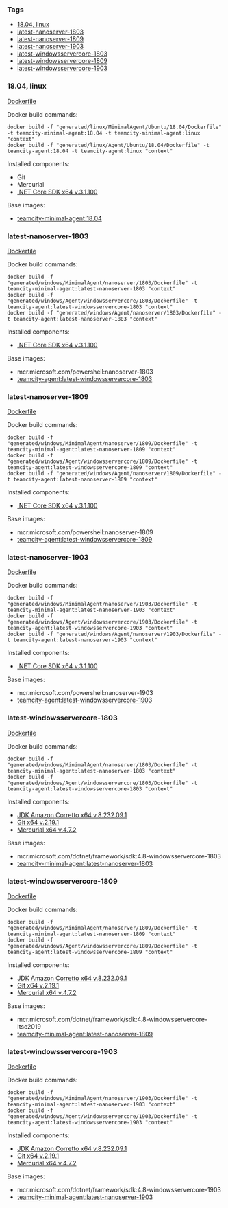 ### Tags
- [18.04, linux](#1804-linux)
- [latest-nanoserver-1803](#latest-nanoserver-1803)
- [latest-nanoserver-1809](#latest-nanoserver-1809)
- [latest-nanoserver-1903](#latest-nanoserver-1903)
- [latest-windowsservercore-1803](#latest-windowsservercore-1803)
- [latest-windowsservercore-1809](#latest-windowsservercore-1809)
- [latest-windowsservercore-1903](#latest-windowsservercore-1903)

### 18.04, linux

[Dockerfile](linux/Agent/Ubuntu/18.04/Dockerfile)

Docker build commands:
```
docker build -f "generated/linux/MinimalAgent/Ubuntu/18.04/Dockerfile" -t teamcity-minimal-agent:18.04 -t teamcity-minimal-agent:linux "context"
docker build -f "generated/linux/Agent/Ubuntu/18.04/Dockerfile" -t teamcity-agent:18.04 -t teamcity-agent:linux "context"
```

Installed components:
- Git
- Mercurial
- [.NET Core SDK x64 v.3.1.100](https://dotnetcli.blob.core.windows.net/dotnet/Sdk/3.1.100/dotnet-sdk-3.1.100-linux-x64.tar.gz)

Base images:
- [teamcity-minimal-agent:18.04](teamcity-agent.md#1804-linux)

### latest-nanoserver-1803

[Dockerfile](windows/Agent/nanoserver/1803/Dockerfile)

Docker build commands:
```
docker build -f "generated/windows/MinimalAgent/nanoserver/1803/Dockerfile" -t teamcity-minimal-agent:latest-nanoserver-1803 "context"
docker build -f "generated/windows/Agent/windowsservercore/1803/Dockerfile" -t teamcity-agent:latest-windowsservercore-1803 "context"
docker build -f "generated/windows/Agent/nanoserver/1803/Dockerfile" -t teamcity-agent:latest-nanoserver-1803 "context"
```

Installed components:
- [.NET Core SDK x64 v.3.1.100](https://dotnetcli.blob.core.windows.net/dotnet/Sdk/3.1.100/dotnet-sdk-3.1.100-win-x64.zip)

Base images:
- mcr.microsoft.com/powershell:nanoserver-1803
- [teamcity-agent:latest-windowsservercore-1803](teamcity-agent.md#latest-windowsservercore-1803)

### latest-nanoserver-1809

[Dockerfile](windows/Agent/nanoserver/1809/Dockerfile)

Docker build commands:
```
docker build -f "generated/windows/MinimalAgent/nanoserver/1809/Dockerfile" -t teamcity-minimal-agent:latest-nanoserver-1809 "context"
docker build -f "generated/windows/Agent/windowsservercore/1809/Dockerfile" -t teamcity-agent:latest-windowsservercore-1809 "context"
docker build -f "generated/windows/Agent/nanoserver/1809/Dockerfile" -t teamcity-agent:latest-nanoserver-1809 "context"
```

Installed components:
- [.NET Core SDK x64 v.3.1.100](https://dotnetcli.blob.core.windows.net/dotnet/Sdk/3.1.100/dotnet-sdk-3.1.100-win-x64.zip)

Base images:
- mcr.microsoft.com/powershell:nanoserver-1809
- [teamcity-agent:latest-windowsservercore-1809](teamcity-agent.md#latest-windowsservercore-1809)

### latest-nanoserver-1903

[Dockerfile](windows/Agent/nanoserver/1903/Dockerfile)

Docker build commands:
```
docker build -f "generated/windows/MinimalAgent/nanoserver/1903/Dockerfile" -t teamcity-minimal-agent:latest-nanoserver-1903 "context"
docker build -f "generated/windows/Agent/windowsservercore/1903/Dockerfile" -t teamcity-agent:latest-windowsservercore-1903 "context"
docker build -f "generated/windows/Agent/nanoserver/1903/Dockerfile" -t teamcity-agent:latest-nanoserver-1903 "context"
```

Installed components:
- [.NET Core SDK x64 v.3.1.100](https://dotnetcli.blob.core.windows.net/dotnet/Sdk/3.1.100/dotnet-sdk-3.1.100-win-x64.zip)

Base images:
- mcr.microsoft.com/powershell:nanoserver-1903
- [teamcity-agent:latest-windowsservercore-1903](teamcity-agent.md#latest-windowsservercore-1903)

### latest-windowsservercore-1803

[Dockerfile](windows/Agent/windowsservercore/1803/Dockerfile)

Docker build commands:
```
docker build -f "generated/windows/MinimalAgent/nanoserver/1803/Dockerfile" -t teamcity-minimal-agent:latest-nanoserver-1803 "context"
docker build -f "generated/windows/Agent/windowsservercore/1803/Dockerfile" -t teamcity-agent:latest-windowsservercore-1803 "context"
```

Installed components:
- [JDK Amazon Corretto x64 v.8.232.09.1](https://d3pxv6yz143wms.cloudfront.net/8.232.09.1/amazon-corretto-8.232.09.1-windows-x64-jdk.zip)
- [Git x64 v.2.19.1](https://github.com/git-for-windows/git/releases/download/v2.19.1.windows.1/MinGit-2.19.1-64-bit.zip)
- [Mercurial x64 v.4.7.2](https://bitbucket.org/tortoisehg/files/downloads/mercurial-4.7.2-x64.msi)

Base images:
- mcr.microsoft.com/dotnet/framework/sdk:4.8-windowsservercore-1803
- [teamcity-minimal-agent:latest-nanoserver-1803](teamcity-agent.md#latest-nanoserver-1803)

### latest-windowsservercore-1809

[Dockerfile](windows/Agent/windowsservercore/1809/Dockerfile)

Docker build commands:
```
docker build -f "generated/windows/MinimalAgent/nanoserver/1809/Dockerfile" -t teamcity-minimal-agent:latest-nanoserver-1809 "context"
docker build -f "generated/windows/Agent/windowsservercore/1809/Dockerfile" -t teamcity-agent:latest-windowsservercore-1809 "context"
```

Installed components:
- [JDK Amazon Corretto x64 v.8.232.09.1](https://d3pxv6yz143wms.cloudfront.net/8.232.09.1/amazon-corretto-8.232.09.1-windows-x64-jdk.zip)
- [Git x64 v.2.19.1](https://github.com/git-for-windows/git/releases/download/v2.19.1.windows.1/MinGit-2.19.1-64-bit.zip)
- [Mercurial x64 v.4.7.2](https://bitbucket.org/tortoisehg/files/downloads/mercurial-4.7.2-x64.msi)

Base images:
- mcr.microsoft.com/dotnet/framework/sdk:4.8-windowsservercore-ltsc2019
- [teamcity-minimal-agent:latest-nanoserver-1809](teamcity-agent.md#latest-nanoserver-1809)

### latest-windowsservercore-1903

[Dockerfile](windows/Agent/windowsservercore/1903/Dockerfile)

Docker build commands:
```
docker build -f "generated/windows/MinimalAgent/nanoserver/1903/Dockerfile" -t teamcity-minimal-agent:latest-nanoserver-1903 "context"
docker build -f "generated/windows/Agent/windowsservercore/1903/Dockerfile" -t teamcity-agent:latest-windowsservercore-1903 "context"
```

Installed components:
- [JDK Amazon Corretto x64 v.8.232.09.1](https://d3pxv6yz143wms.cloudfront.net/8.232.09.1/amazon-corretto-8.232.09.1-windows-x64-jdk.zip)
- [Git x64 v.2.19.1](https://github.com/git-for-windows/git/releases/download/v2.19.1.windows.1/MinGit-2.19.1-64-bit.zip)
- [Mercurial x64 v.4.7.2](https://bitbucket.org/tortoisehg/files/downloads/mercurial-4.7.2-x64.msi)

Base images:
- mcr.microsoft.com/dotnet/framework/sdk:4.8-windowsservercore-1903
- [teamcity-minimal-agent:latest-nanoserver-1903](teamcity-agent.md#latest-nanoserver-1903)

